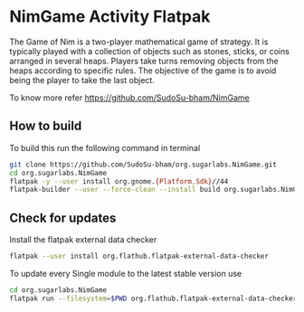 # NimGame Activity Flatpak

The Game of Nim is a two-player mathematical game of strategy. It is typically played with a collection of objects such as stones, sticks, or coins arranged in several heaps. Players take turns removing objects from the heaps according to specific rules. The objective of the game is to avoid being the player to take the last object.

To know more refer https://github.com/SudoSu-bham/NimGame

## How to build

To build this run the following command in terminal

```bash
git clone https://github.com/SudoSu-bham/org.sugarlabs.NimGame.git
cd org.sugarlabs.NimGame
flatpak -y --user install org.gnome.{Platform,Sdk}//44
flatpak-builder --user --force-clean --install build org.sugarlabs.NimGame.json
```


## Check for updates
Install the flatpak external data checker

```bash
flatpak --user install org.flathub.flatpak-external-data-checker
```
To update every Single module to the latest stable version use

```bash
cd org.sugarlabs.NimGame
flatpak run --filesystem=$PWD org.flathub.flatpak-external-data-checker org.sugarlabs.NimGame.json
```
